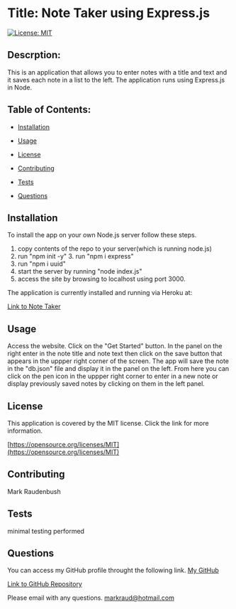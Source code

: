# Title: Note Taker using Express.js

  [![License: MIT](https://img.shields.io/badge/License-MIT-yellow.svg)](https://opensource.org/licenses/MIT)
  ## Descrption: 
  This is an application that allows you to enter notes with a title and text and it saves each note in a list to the left.  The application runs using Express.js in Node.  

  ## Table of Contents:

  * [Installation](#installation)

  * [Usage](#usage)

  * [License](#license)

  * [Contributing](#contributing)

  * [Tests](#tests)

  * [Questions](#questions)

  ## Installation 
  To install the app on your own Node.js server follow these steps.
  1. copy contents of the repo to your server(which is running node.js)  
  2. run "npm init -y" 3. run "npm i express" 
  4. run "npm i uuid" 
  5. start the server by running "node index.js" 
  6. access the site by browsing to localhost using port 3000. 
 
  The application is currently installed and running via Heroku at: 
  
  [Link to Note Taker](https://www.whateverthesiteis.com)

  ## Usage 
  Access the website.  Click on the "Get Started" button.  In the panel on the right enter in the note title and note text then click on the save button that appears in the uppper right corner of the screen. The app will save the note in the "db.json" file and display it in the panel on the left.   From here you can click on the pen icon in the uppper right corner to enter in a new note or display previously saved notes by clicking on them in the left panel.  

  ## License 
  This application is covered by the MIT license.  Click the link for more information. 

  [https://opensource.org/licenses/MIT](https://opensource.org/licenses/MIT)


  ## Contributing 
  Mark Raudenbush

  ## Tests
  minimal testing performed

  ## Questions 
  You can access my GitHub profile throught the following link.
  [My GitHub](https://github.com/markraud)

  [Link to GitHub Repository](https://github.com/markraud/express-note-taker)

  Please email with any questions.
  [markraud@hotmail.com](mailto:markraud@hotmail.com)


